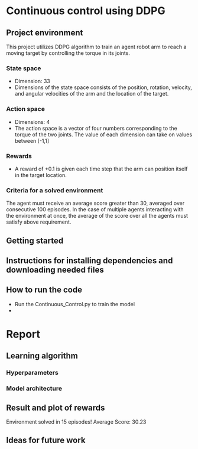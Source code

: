 # Continuous control using DDPG
## Project environment
This project utilizes DDPG algorithm to train an agent robot arm to reach a moving target by controlling the torque in its joints.

### State space
- Dimension: 33
- Dimensions of the state space consists of the position, rotation, velocity, and angular velocities of the arm and the location of the target.

### Action space
- Dimensions: 4
- The action space is a vector of four numbers corresponding to the torque of the two joints. The value of each dimension can take on values between [-1,1]
  
### Rewards
- A reward of +0.1 is given each time step that the arm can position itself in the target location.

### Criteria for a solved environment
The agent must receive an average score greater than 30, averaged over consecutive 100 episodes.
In the case of multiple agents interacting with the environment at once, the average of the score over all the agents must satisfy above requirement.

## Getting started

## Instructions for installing dependencies and downloading needed files

## How to run the code
- Run the Continuous_Control.py to train the model
- 
# Report

## Learning algorithm

### Hyperparameters

### Model architecture

## Result and plot of rewards
Environment solved in 15 episodes!	Average Score: 30.23

## Ideas for future work

